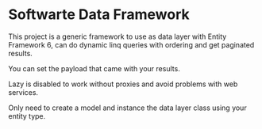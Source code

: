 Softwarte Data Framework
========================

This project is a generic framework to use as data layer with Entity Framework 6, can do dynamic linq queries with ordering and get paginated results.

You can set the payload that came with your results.

Lazy is disabled to work without proxies and avoid problems with web services.


Only need to create a model and instance the data layer class using your entity type.
